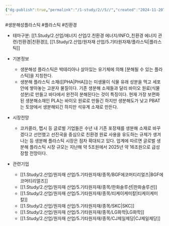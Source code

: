 ```yaml
---
{"dg-publish":true,"permalink":"/1-study/2//5//","created":"2024-11-20T21:02:28.962+09:00","updated":"2025-06-26T15:42:08.165+09:00"}
---
```


#생분해성플라스틱 #플라스틱 #친환경 

- 테마구분: [[1.Study/2.산업/에너지 산업/2.친환경 에너지/INFO_친환경 에너지 관련/친환경\|친환경]], [[1.Study/2.산업/원자재 산업/5.기타원자재/플라스틱\|플라스틱]]


- 기본정보
	- 생분해성 플라스틱은 박테리아나 살아있는 유기체에 의해 [분해될 수 있는 플라스틱]을 지칭한다.
	- 생분해 플라스틱 소재([[PHA\|PHA]])는 미생물이 식물 유래 성분을 먹고 세포 안에 쌓아놓는 고분자 물질이다. 기존 생분해 소재들과 달리 바이오 원료(식물 성분)로 만들고 바다에서 완전히 분해된다는 것이 특징이다. 현재 가장 보편화된 생분해소재인 PLA는 바이오 원료로 만들긴 하지만 생분해도가 낮고 PBAT는 토양에서 생분해되긴 하지만 석유계 소재로 만든다.


- 시장전망
	- 코카콜라, 펩시 등 글로벌 기업들은 수년 내 기존 포장재를 생분해 소재로 바꾸겠다고 선언했고 선진국을 중심으로 친환경 원료 사용을 유도하는 규제가 생겨나는 등 생분해 플라스틱 시장은 점차 확대되고 있다. 업계에 따르면 글로벌 생분해 플라스틱 시장 규모는 지난해 약 5조원에서 2025년 약 16조원으로 급성장할 전망이다.


- 관련기업
	- [[1.Study/2.산업/원자재 산업/5.기타원자재/종목/BGF에코머티리얼즈\|BGF에코머티리얼즈]]
	- [[1.Study/2.산업/원자재 산업/5.기타원자재/종목/한화솔루션\|한화솔루션]]
	- [[1.Study/2.산업/원자재 산업/5.기타원자재/종목/티케이케미칼\|티케이케미칼]]
	- [[1.Study/2.산업/원자재 산업/5.기타원자재/종목/SKC\|SKC]]
	- [[1.Study/2.산업/원자재 산업/5.기타원자재/종목/LG화학\|LG화학]]
	- [[1.Study/2.산업/원자재 산업/5.기타원자재/종목/CJ제일제당\|CJ제일제당]]
